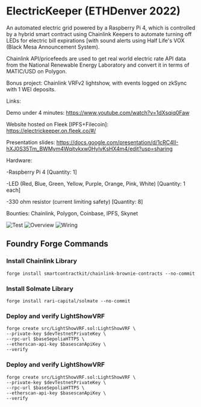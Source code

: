 # ElectricKeeper (ETHDenver 2022)

An automated electric grid powered by a Raspberry Pi 4, which is controlled by a hybrid smart contract using Chainlink Keepers to automate turning off LEDs for electric bill expirations [with sound alerts using Half Life's VOX (Black Mesa Announcement System).

Chainlink API/pricefeeds are used to get real world electric rate API data from the National Renewable Energy Laboratory and convert it in terms of MATIC/USD on Polygon.

Bonus project: Chainlink VRFv2 lightshow, with events logged on zkSync with 1 WEI deposits.

Links:

Demo under 4 minutes: https://www.youtube.com/watch?v=1dXsqiq0Faw

Website hosted on Fleek [IPFS+Filecoin]: https://electrickeeper.on.fleek.co/#/

Presentation slides: https://docs.google.com/presentation/d/1cRC4lI-hXJ0S35Tm_BWMym4Wqitvkxw0HylvKsHX4m4/edit?usp=sharing

Hardware:

-Raspberry Pi 4 [Quantity: 1]

-LED (Red, Blue, Green, Yellow, Purple, Orange, Pink, White) [Quantity: 1 each]

-330 ohm resistor (current limiting safety) [Quantity: 8]

Bounties: Chainlink, Polygon, Coinbase, IPFS, Skynet

<img src="https://github.com/MarcusWentz/ElectricKeeper/blob/main/images/animation4.gif" alt="Test"/>
<img src="https://github.com/MarcusWentz/ElectricalEthereum/blob/main/images/overview7.png" alt="Overview"/>
<img src="https://github.com/MarcusWentz/ElectricalEthereum/blob/main/images/wiring5.png" alt="Wiring"/>

## Foundry Forge Commands

### Install Chainlink Library
```
forge install smartcontractkit/chainlink-brownie-contracts --no-commit
```
### Install Solmate Library
```
forge install rari-capital/solmate --no-commit
```
### Deploy and verify LightShowVRF
```
forge create src/LightShowVRF.sol:LightShowVRF \
--private-key $devTestnetPrivateKey \
--rpc-url $baseSepoliaHTTPS \
--etherscan-api-key $basescanApiKey \
--verify 
```
### Deploy and verify LightShowVRF
```
forge create src/LightShowVRF.sol:LightShowVRF \
--private-key $devTestnetPrivateKey \
--rpc-url $baseSepoliaHTTPS \
--etherscan-api-key $basescanApiKey \
--verify 
```